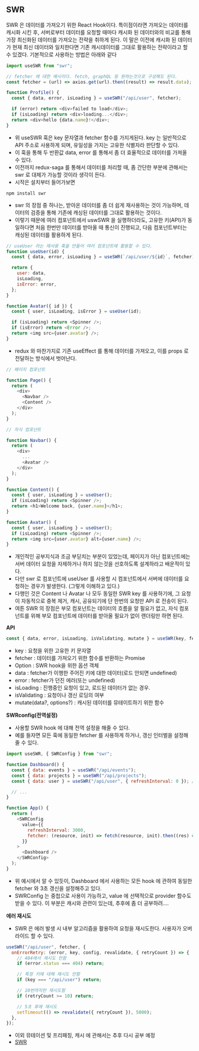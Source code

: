 ## SWR

<p>SWR 은 데이터를 가져오기 위한 React Hook이다. 특이점이라면 가져오는 데이터를 캐시화 시킨 후, 서버로부터 데이터를 요청할 때마다 캐시화 된 데이터와의 비교를 통해 가장 최신화된 데이터를 가져오는 전략을 취하게 된다. 이 말은 이전에 캐시화 된 데이터가 현재 최신 데이터와 일치한다면 기존 캐시데이터를 그대로 활용하는 전략이라고 할 수 있겠다. 기본적으로 사용하는 방법은 아래와 같다</p>

```js
import useSWR from "swr";

// fetcher 에 대한 예시이다. fetch, graphQL 등 원하는것으로 구성해도 된다.
const fetcher = (url) => axios.get(url).then((result) => result.data);

function Profile() {
  const { data, error, isLoading } = useSWR("/api/user", fetcher);

  if (error) return <div>failed to load</div>;
  if (isLoading) return <div>loading...</div>;
  return <div>hello {data.name}!</div>;
}
```

- 위 useSWR 훅은 key 문자열과 fetcher 함수를 가지게된다. key 는 일반적으로 API 주소로 사용하게 되며, 유일성을 가지는 고유한 식별자라 판단할 수 있다.
- 이 훅을 통해 두 반환값 data, error 를 통해서 좀 더 효율적으로 데이터를 가져올 수 있다.
- 이전까지 redux-saga 를 통해서 데이터를 처리할 때, 좀 간단한 부분에 관해서는 swr 로 대체가 가능할 것이라 생각이 든다.
- 시작은 설치부터 들어가보면

```
npm install swr
```

- swr 의 장점 중 하나는, 받아온 데이터를 좀 더 쉽게 재사용하는 것이 가능하며, 데이터의 검증을 통해 기존에 캐싱된 데이터를 그대로 활용하는 것이다.
- 이렇기 때문에 여러 컴포넌트에서 uswSWR 을 실행하더라도, 고유한 키(API)가 동일하다면 처음 한번만 데이터를 받아올 때 통신이 진행되고, 다음 컴포넌트부터는 캐싱된 데이터를 활용하게 된다.

```js
// useUser 라는 재사용 훅을 만들어 여러 컴포넌트에 활용할 수 있다.
function useUser(id) {
  const { data, error, isLoading } = useSWR(`/api/user/${id}`, fetcher);

  return {
    user: data,
    isLoading,
    isError: error,
  };
}
```

```js
function Avatar({ id }) {
  const { user, isLoading, isError } = useUser(id);

  if (isLoading) return <Spinner />;
  if (isError) return <Error />;
  return <img src={user.avatar} />;
}
```

- redux 와 마찬가지로 기존 useEffect 를 통해 데이터를 가져오고, 이를 props 로 전달하는 방식에서 벗어난다.

```js
// 페이지 컴포넌트

function Page() {
  return (
    <div>
      <Navbar />
      <Content />
    </div>
  );
}

// 자식 컴포넌트

function Navbar() {
  return (
    <div>
      ...
      <Avatar />
    </div>
  );
}

function Content() {
  const { user, isLoading } = useUser();
  if (isLoading) return <Spinner />;
  return <h1>Welcome back, {user.name}</h1>;
}

function Avatar() {
  const { user, isLoading } = useUser();
  if (isLoading) return <Spinner />;
  return <img src={user.avatar} alt={user.name} />;
}
```

- 개인적인 공부지식과 조금 부딛치는 부분이 있었는데, 페이지가 아닌 컴포넌트에는 서버 데이터 요청을 자제하거나 하지 않는것을 선호하도록 설계하라고 배운적이 있다.
- 다만 swr 로 컴포넌트에 useUser 를 사용할 시 컴포넌트에서 서버에 데이터를 요청하는 경우가 발생한다. (그렇게 이해하고 있다.)
- 다행인 것은 Content 나 Avatar 나 모두 동일한 SWR key 를 사용하기에, 그 요청이 자동적으로 중복 제거, 캐시, 공유되기에 단 한번의 요청만 API 로 전송이 된다.
- 여튼 SWR 의 장점은 부모 컴포넌트는 데이터의 흐름을 알 필요가 없고, 자식 컴포넌트를 위해 부모 컴포넌트에 데이터를 받아올 필요가 없이 랜더링만 하면 된다.
  <br />

<strong>API</strong>

```js
const { data, error, isLoading, isValidating, mutate } = useSWR(key, fetcher, options);
```

- key : 요청을 위한 고유한 키 문자열
- fetcher : 데이터를 가져오기 위한 함수를 반환하는 Promise
- Option : SWR hook을 위한 옵션 객체
- data : fetcher가 이행한 주어진 키에 대한 데이터(로드 안되면 undefined)
- error : fetcher가 던진 에러(또는 undefined)
- isLoading : 진행중인 요청이 있고, 로드된 데이터가 없는 경우.
- isValidating : 요청이나 갱신 로딩의 여부
- mutate(data?, options?) : 캐시된 데이터를 뮤테이트하기 위한 함수
  <br />

<strong>SWRconfig(전역설정)</strong>

- 사용할 SWR hook 에 대해 전역 설정을 해줄 수 있다.
- 예를 들자면 모든 훅에 동일한 fetcher 를 사용하게 하거나, 갱신 인터벌을 설정해줄 수 있다.

```js
import useSWR, { SWRConfig } from "swr";

function Dashboard() {
  const { data: events } = useSWR("/api/events");
  const { data: projects } = useSWR("/api/projects");
  const { data: user } = useSWR("/api/user", { refreshInterval: 0 }); // 오버라이드

  // ...
}

function App() {
  return (
    <SWRConfig
      value={{
        refreshInterval: 3000,
        fetcher: (resource, init) => fetch(resource, init).then((res) => res.json()),
      }}
    >
      <Dashboard />
    </SWRConfig>
  );
}
```

- 위 예시에서 알 수 있듯이, Dashboard 에서 사용하는 모든 hook 에 관하여 동일한 fetcher 와 3초 갱신을 설정해주고 있다.
- SWRConfig 는 중첩으로 사용이 가능하고, value 에 선택적으로 provider 함수도 받을 수 있다. 이 부분은 캐시와 관련이 있는데, 추후에 좀 더 공부하려....
  <br />

<strong>에러 재시도</strong>

- SWR 은 에러 발생 시 내부 알고리즘을 활용하여 요청을 재시도한다. 사용자가 오버라이드 할 수 있다.

```js
useSWR("/api/user", fetcher, {
  onErrorRetry: (error, key, config, revalidate, { retryCount }) => {
    // 404에서 재시도 안함
    if (error.status === 404) return;

    // 특정 키에 대해 재시도 안함
    if (key === "/api/user") return;

    // 10번까지만 재시도함
    if (retryCount >= 10) return;

    // 5초 후에 재시도
    setTimeout(() => revalidate({ retryCount }), 5000);
  },
});
```

- 이외 뮤테이션 및 프리패칭, 캐시 에 관해서는 추후 다시 공부 예정
- [SWR](https://swr.vercel.app/ko/docs/getting-started)
  <br />
